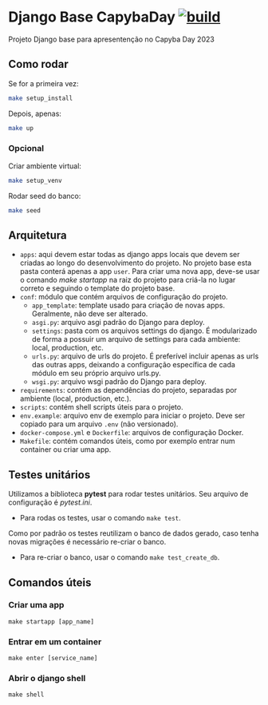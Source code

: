 # Django Base CapybaDay [![build](https://github.com/rodrigo-capyba/django-base-capybaday/actions/workflows/main.yml/badge.svg?branch=main)](https://github.com/rodrigo-capyba/django-base-capybaday/actions/workflows/main.yml)

Projeto Django base para apresentenção no Capyba Day 2023

## Como rodar

Se for a primeira vez:
```bash
make setup_install
```

Depois, apenas:
```bash
make up
```

### Opcional

Criar ambiente virtual:
```bash
make setup_venv
```

Rodar seed do banco:
```bash
make seed
```

## Arquitetura

- `apps`: aqui devem estar todas as django apps locais que devem ser criadas ao longo do desenvolvimento do projeto. No projeto base esta pasta conterá apenas a app `user`. Para criar uma nova app, deve-se usar o comando *make startapp* na raiz do projeto para criá-la no lugar correto e seguindo o template do projeto base.
- `conf`: módulo que contém arquivos de configuração do projeto.
    - `app_template`: template usado para criação de novas apps. Geralmente, não deve ser alterado.
    - `asgi.py`: arquivo asgi padrão do Django para deploy.
    - `settings`: pasta com os arquivos settings do django. É modularizado de forma a possuir um arquivo de settings para cada ambiente: local, production, etc.
    - `urls.py`: arquivo de urls do projeto. É preferível incluir apenas as urls das outras apps, deixando a configuração específica de cada módulo em seu próprio arquivo urls.py.
    - `wsgi.py`: arquivo wsgi padrão do Django para deploy.
- `requirements`: contém as dependências do projeto, separadas por ambiente (local, production, etc.).
- `scripts`: contém shell scripts úteis para o projeto.
- `env.example`: arquivo env de exemplo para iniciar o projeto. Deve ser copiado para um arquivo `.env` (não versionado).
- `docker-compose.yml` e `Dockerfile`: arquivos de configuração Docker.
- `Makefile`: contém comandos úteis, como por exemplo entrar num container ou criar uma app.

## Testes unitários

Utilizamos a biblioteca **pytest** para rodar testes unitários. Seu arquivo de configuração é *pytest.ini*.

- Para rodas os testes, usar o comando `make test`.

Como por padrão os testes reutilizam o banco de dados gerado, caso tenha novas migrações é necessário re-criar o banco.

- Para re-criar o banco, usar o comando `make test_create_db`.

## Comandos úteis

### Criar uma app

`make startapp [app_name]`

### Entrar em um container

`make enter [service_name]`

### Abrir o django shell

`make shell`
